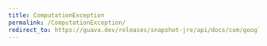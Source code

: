 ```yaml
---
title: ComputationException
permalink: /ComputationException/
redirect_to: https://guava.dev/releases/snapshot-jre/api/docs/com/google/common/collect/ComputationException.html
---
```

